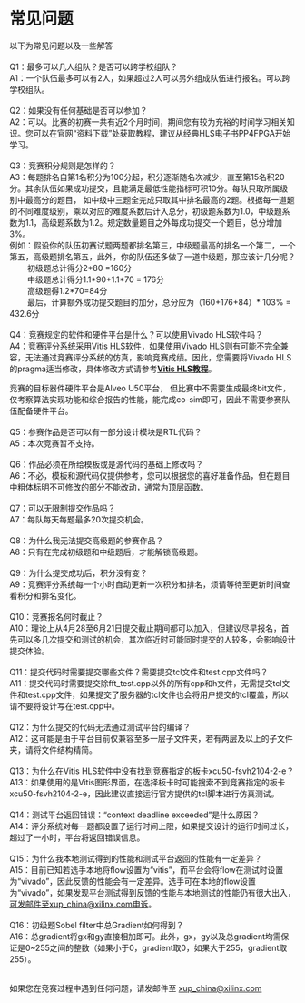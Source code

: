 # 常见问题

以下为常见问题以及一些解答
<br/>
<br/>
Q1：最多可以几人组队？是否可以跨学校组队？
<br/>
A1：一个队伍最多可以有2人，如果超过2人可以另外组成队伍进行报名。可以跨学校组队。
<br/>
<br/>
Q2：如果没有任何基础是否可以参加？
<br/>
A2：可以。比赛的初赛一共有近2个月时间，期间您有较为充裕的时间学习相关知识。您可以在官网“资料下载”处获取教程，建议从经典HLS电子书PP4FPGA开始学习。
<br/>
<br/>
Q3：竞赛积分规则是怎样的？
<br/>
A3：每题排名自第1名积分为100分起，积分逐渐随名次减少，直至第15名积20分。其余队伍如果成功提交，且能满足最低性能指标可积10分。每队只取所属级别中最高分的题目， 如中级中三题全完成只取其中排名最高的2题。根据每一道题的不同难度级别，乘以对应的难度系数后计入总分，初级题系数为1.0，中级题系数为1.1，高级题系数为1.2。规定数量题目之外每成功提交一个题目，总分增加3%。
<br/>
例如：假设你的队伍初赛试题两题都排名第三，中级题最高的排名一个第二，一个第五，高级题排名第五，此外，你的队伍还多做了一道中级题，那应该计几分呢？
<br/>
&nbsp;&nbsp;&nbsp;&nbsp;&nbsp;&nbsp;&nbsp;&nbsp;初级题总计得分2\*80 =160分
<br/>
&nbsp;&nbsp;&nbsp;&nbsp;&nbsp;&nbsp;&nbsp;&nbsp;中级题总计得分1.1\*90+1.1\*70 = 176分
<br/>
&nbsp;&nbsp;&nbsp;&nbsp;&nbsp;&nbsp;&nbsp;&nbsp;高级题得1.2\*70=84分
<br/>
&nbsp;&nbsp;&nbsp;&nbsp;&nbsp;&nbsp;&nbsp;&nbsp;最后，计算额外成功提交题目的加分，总分应为（160+176+84）\* 103% = 432.6分
<br/>
<br/>
Q4：竞赛规定的软件和硬件平台是什么？可以使用Vivado HLS软件吗？
<br/>
A4：竞赛评分系统采用Vitis HLS软件，如果使用Vivado HLS则有可能不完全兼容，无法通过竞赛评分系统的仿真，影响竞赛成绩。因此，您需要将Vivado HLS的pragma适当修改，具体修改方式请参考[**Vitis HLS教程**](https://www.xilinx.com/html_docs/xilinx2020_2/vitis_doc/hjv1582730488418.html)。

竞赛的目标器件硬件平台是Alveo U50平台， 但比赛中不需要生成最终bit文件，仅考察算法实现功能和综合报告的性能，能完成co-sim即可，因此不需要参赛队伍配备硬件平台。
<br/>
<br/>
Q5：参赛作品是否可以有一部分设计模块是RTL代码？
<br/>
A5：本次竞赛暂不支持。
<br/>
<br/>
Q6：作品必须在所给模板或是源代码的基础上修改吗？
<br/>
A6：不必，模板和源代码仅提供参考，您可以根据您的喜好准备作品，但在题目中粗体标明不可修改的部分不能改动，通常为顶层函数。
<br/>
<br/>
Q7：可以无限制提交作品吗？
<br/>
A7：每队每天每题最多20次提交机会。
<br/>
<br/>
Q8：为什么我无法提交高级题的参赛作品？
<br/>
A8：只有在完成初级题和中级题后，才能解锁高级题。
<br/>
<br/>
Q9：为什么提交成功后，积分没有变？
<br/>
A9：竞赛评分系统每一个小时自动更新一次积分和排名，烦请等待至更新时间查看积分和排名变化。
<br/>
<br/>
Q10：竞赛报名何时截止？
<br/>
A10：理论上从4月28至6月21日提交截止期间都可以加入，但建议尽早报名，首先可以多几次提交和测试的机会，其次临近时可能同时提交的人较多，会影响设计提交体验。
<br/>
<br/>
Q11：提交代码时需要提交哪些文件？需要提交tcl文件和test.cpp文件吗？
<br/>
A11：提交代码时需要提交除fft_test.cpp以外的所有cpp和h文件，无需提交tcl文件和test.cpp文件，如果提交了服务器的tcl文件也会将用户提交的tcl覆盖，所以请不要将设计写在test.cpp中。
<br/>
<br/>
Q12：为什么提交的代码无法通过测试平台的编译？
<br/>
A12：这可能是由于平台目前仅兼容至多一层子文件夹，若有两层及以上的子文件夹，请将文件结构精简。
<br/>
<br/>
Q13：为什么在Vitis HLS软件中没有找到竞赛指定的板卡xcu50-fsvh2104-2-e？
<br/>
A13：如果使用的是Vitis图形界面，在选择板卡时可能搜索不到竞赛指定的板卡xcu50-fsvh2104-2-e，因此建议直接运行官方提供的tcl脚本进行仿真测试。
<br/>
<br/>
Q14：测试平台返回错误：“context deadline exceeded”是什么原因？
<br/>
A14：评分系统对每一题都设置了运行时间上限，如果提交设计的运行时间过长，超过了一小时，平台将返回错误信息。
<br/>
<br/>
Q15：为什么我本地测试得到的性能和测试平台返回的性能有一定差异？
<br/>
A15：目前已知若选手本地将flow设置为“vitis”，而平台会将flow在测试时设置为“vivado”，因此反馈的性能会有一定差异。选手可在本地的flow设置为“vivado”，如果发现平台测试得到反馈的性能与本地测试的性能仍有很大出入，可发邮件至xup_china@xilinx.com申诉。
<br/>
<br/>
Q16：初级题Sobel filter中总Gradient如何得到？
<br/>
A16：总gradient将gx和gy直接相加即可。此外，gx，gy以及总gradient均需保证是0~255之间的整数（如果小于0，gradient取0，如果大于255，gradient取255）。
<br/>
<br/>

如果您在竞赛过程中遇到任何问题，请发邮件至 xup_china@xilinx.com
